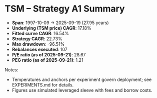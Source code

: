 # TSM – Strategy A1 Summary

- **Span**: 1997-10-09 → 2025-09-19 (27.95 years)
- **Underlying (TSM price) CAGR**: 17.18%
- **Fitted curve CAGR**: 16.54%
- **Strategy CAGR**: 22.73%
- **Max drawdown**: -96.51%
- **Rebalances executed**: 107
- **P/E ratio (as of 2025-09-21)**: 28.67
- **PEG ratio (as of 2025-09-21)**: 1.21

Notes:

- Temperatures and anchors per experiment govern deployment; see EXPERIMENTS.md for details.
- Figures use simulated leveraged sleeve with fees and borrow costs.

